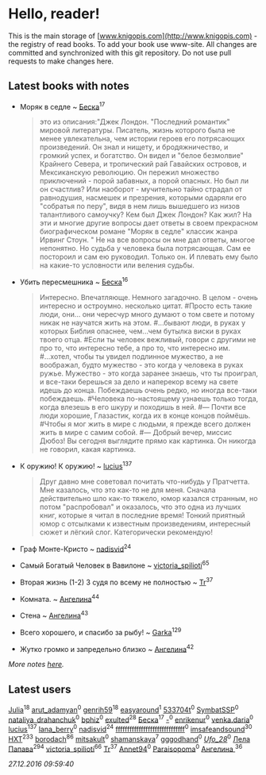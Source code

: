 # Hello, reader!
This is the main storage of [www.knigopis.com](http://www.knigopis.com) - the registry of read books.
To add your book use www-site. All changes are committed and synchronized with this git repository.
Do not use pull requests to make changes here.


## Latest books with notes
* Моряк в седле ~ [Беска](users/157/1577468-vkontakte)<sup>17</sup>
    > это из описания:"Джек Лондон.
    > "Последний романтик" мировой литературы.
    > Писатель, жизнь которого была не менее увлекательна, чем истории героев его потрясающих произведений.
    > Он знал и нищету, и бродяжничество, и громкий успех, и богатство.
    > Он видел и "белое безмолвие" Крайнего Севера, и тропический рай Гавайских островов, и Мексиканскую революцию.
    > Он пережил множество приключений - порой забавных, а порой опасных.
    > Но был ли он счастлив?
    > Или наоборот - мучительно тайно страдал от равнодушия, насмешек и презрения, которыми одаряли его "собратья по перу", видя в нем лишь вышедшего из низов талантливого самоучку?
    > Кем был Джек Лондон?
    > Как жил?
    > На эти и многие другие вопросы дает ответы в своем прекрасном биографическом романе "Моряк в седле" классик жанра Ирвинг Стоун. "
    > Не на все вопросы он мне дал ответы, многое непонятно. Но судьба у человека была потрясающая. Сам ее постороил и сам ею руководил. Только он. И плевать ему было на какие-то условности или веления судьбы.

* Убить пересмешника ~ [Беска](users/157/1577468-vkontakte)<sup>16</sup>
    > Интересно. Впечатляюще. Немного загадочно. В целом - очень интересно и остроумно. несколько цитат.
    > #Просто есть такие люди, они… они чересчур много думают о том свете и потому никак не научатся жить на этом.
    > #...бывают люди, в руках у которых Библия опаснее, чем...чем бутылка виски в руках твоего отца.
    > #Если ты человек вежливый, говори с другими не про то, что интересно тебе, а про то, что интересно им.
    > #...хотел, чтобы ты увидел подлинное мужество, а не воображал, будто мужество - это когда у человека в руках ружье. Мужество - это когда заранее знаешь, что ты проиграл, и все-таки берешься за дело и наперекор всему на свете идешь до конца. Побеждаешь очень редко, но иногда все-таки побеждаешь.
    > #Человека по-настоящему узнаешь только тогда, когда влезешь в его шкуру и походишь в ней.
    > #— Почти все люди хорошие, Глазастик, когда их в конце концов поймёшь.
    > #Чтобы я мог жить в мире с людьми, я прежде всего должен жить в мире с самим собой.
    > #— Добрый вечер, миссис Дюбоз! Вы сегодня выглядите прямо как картинка.
    > Он никогда не говорил, какая картинка.

* К оружию! К оружию! ~ [lucius](users/838/83820536-yandex)<sup>137</sup>
    > Друг давно мне советовал почитать что-нибудь у Пратчетта. Мне казалось, что это как-то не для меня. Сначала действительно шло как-то тяжело, юмор казался странным, но потом "распробовал" и оказалось, что это одна из лучших книг, которые я читал в последние время! Тонкий приятный юмор с отсылками к известным произведениям, интересный сюжет и лёгкий слог. Категорически рекомендую!

* Граф Монте-Кристо ~ [nadisvid](users/113/1138852626183846-facebook)<sup>24</sup>

* Самый Богатый Человек в Вавилоне ~ [victoria_spilioti](users/219/219259003-vkontakte)<sup>65</sup>

* Вторая жизнь (1-2) 3 судя по всему не полностью ~ [Tr](users/122/12282474-vkontakte)<sup>37</sup>

* Комната. ~ [Ангелина](users/837/83788782-vkontakte)<sup>44</sup>

* Стена ~ [Ангелина](users/837/83788782-vkontakte)<sup>43</sup>

* Всего хорошего, и спасибо за рыбу! ~ [Garka](users/115/115753719718250012620-google)<sup>129</sup>

* Жутко громко и запредельно близко ~ [Ангелина](users/837/83788782-vkontakte)<sup>42</sup>


_More notes [here](latest_books_with_notes.md)._


## Latest users
[Julia](users/556/55688208-vkontakte)<sup>18</sup> 
[arut_adamyan](users/130/13006313-vkontakte)<sup>0</sup> 
[genrih59](users/872/872361436199401-facebook)<sup>18</sup> 
[easyaround](users/100/100000491918134-facebook)<sup>1</sup> 
[533704t](users/161/161067016-vkontakte)<sup>0</sup> 
[SymbatSSP](users/111/111174942368802285509-googleplus)<sup>0</sup> 
[nataliya_drahanchuk](users/242/242544301-vkontakte)<sup>0</sup> 
[bphiz](users/307/307896598-vkontakte)<sup>0</sup> 
[exulted](users/100/100599204551896265722-google)<sup>28</sup> 
[Беска](users/157/1577468-vkontakte)<sup>17</sup> 
[-](users/259/2599559892670551610-mailru)<sup>0</sup> 
[enrikenur](users/287/287579664-twitter)<sup>0</sup> 
[venka.daria](users/106/106931358806572145583-google)<sup>0</sup> 
[lucius](users/838/83820536-yandex)<sup>137</sup> 
[lana_berry](users/126/1260752-vkontakte)<sup>0</sup> 
[nadisvid](users/113/1138852626183846-facebook)<sup>24</sup> 
[ffffffffffffffffffffffffffffff](users/598/59894511-vkontakte)<sup>0</sup> 
[imsafeandsound](users/146/146553327-vkontakte)<sup>30</sup> 
[HXT](users/100/100002563462782-facebook)<sup>233</sup> 
[borodach](users/157/15706320-vkontakte)<sup>86</sup> 
[mitsakult](users/288/288034278-vkontakte)<sup>0</sup> 
[shamanskaya](users/116/11604536-vkontakte)<sup>7</sup> 
[gggodhand](users/862/8626954-vkontakte)<sup>0</sup> 
[_Ufo_28_](users/232/2328486056-twitter)<sup>0</sup> 
[Лела Папава](users/761/76187635-vkontakte)<sup>294</sup> 
[victoria_spilioti](users/219/219259003-vkontakte)<sup>66</sup> 
[Tr](users/122/12282474-vkontakte)<sup>37</sup> 
[Annet94](users/930/930552663727490-facebook)<sup>0</sup> 
[Paraisopoma](users/107/107829808048221961406-google)<sup>0</sup> 
[Ангелина ](users/142/142301319-vkontakte)<sup>36</sup> 


_27.12.2016 09:59:40_
